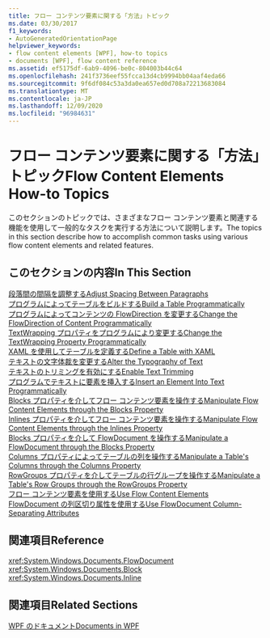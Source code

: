 ```yaml
---
title: フロー コンテンツ要素に関する「方法」トピック
ms.date: 03/30/2017
f1_keywords:
- AutoGeneratedOrientationPage
helpviewer_keywords:
- flow content elements [WPF], how-to topics
- documents [WPF], flow content reference
ms.assetid: ef5175df-6ab9-4096-be0c-804003b44c64
ms.openlocfilehash: 241f3736eef55fcca13d4cb9994bb04aaf4eda66
ms.sourcegitcommit: 9f6df084c53a3da0ea657ed0d708a72213683084
ms.translationtype: MT
ms.contentlocale: ja-JP
ms.lasthandoff: 12/09/2020
ms.locfileid: "96984631"
---
```

# <a name="flow-content-elements-how-to-topics"></a><span data-ttu-id="91326-102">フロー コンテンツ要素に関する「方法」トピック</span><span class="sxs-lookup"><span data-stu-id="91326-102">Flow Content Elements How-to Topics</span></span>
<span data-ttu-id="91326-103">このセクションのトピックでは、さまざまなフロー コンテンツ要素と関連する機能を使用して一般的なタスクを実行する方法について説明します。</span><span class="sxs-lookup"><span data-stu-id="91326-103">The topics in this section describe how to accomplish common tasks using various flow content elements and related features.</span></span>  
  
## <a name="in-this-section"></a><span data-ttu-id="91326-104">このセクションの内容</span><span class="sxs-lookup"><span data-stu-id="91326-104">In This Section</span></span>  
 [<span data-ttu-id="91326-105">段落間の間隔を調整する</span><span class="sxs-lookup"><span data-stu-id="91326-105">Adjust Spacing Between Paragraphs</span></span>](how-to-adjust-spacing-between-paragraphs.md)  
 [<span data-ttu-id="91326-106">プログラムによってテーブルをビルドする</span><span class="sxs-lookup"><span data-stu-id="91326-106">Build a Table Programmatically</span></span>](how-to-build-a-table-programmatically.md)  
 [<span data-ttu-id="91326-107">プログラムによってコンテンツの FlowDirection を変更する</span><span class="sxs-lookup"><span data-stu-id="91326-107">Change the FlowDirection of Content Programmatically</span></span>](how-to-change-the-flowdirection-of-content-programmatically.md)  
 [<span data-ttu-id="91326-108">TextWrapping プロパティをプログラムにより変更する</span><span class="sxs-lookup"><span data-stu-id="91326-108">Change the TextWrapping Property Programmatically</span></span>](how-to-change-the-textwrapping-property-programmatically.md)  
 [<span data-ttu-id="91326-109">XAML を使用してテーブルを定義する</span><span class="sxs-lookup"><span data-stu-id="91326-109">Define a Table with XAML</span></span>](how-to-define-a-table-with-xaml.md)  
 [<span data-ttu-id="91326-110">テキストの文字体裁を変更する</span><span class="sxs-lookup"><span data-stu-id="91326-110">Alter the Typography of Text</span></span>](how-to-alter-the-typography-of-text.md)  
 [<span data-ttu-id="91326-111">テキストのトリミングを有効にする</span><span class="sxs-lookup"><span data-stu-id="91326-111">Enable Text Trimming</span></span>](how-to-enable-text-trimming.md)  
 [<span data-ttu-id="91326-112">プログラムでテキストに要素を挿入する</span><span class="sxs-lookup"><span data-stu-id="91326-112">Insert an Element Into Text Programmatically</span></span>](how-to-insert-an-element-into-text-programmatically.md)  
 [<span data-ttu-id="91326-113">Blocks プロパティを介してフロー コンテンツ要素を操作する</span><span class="sxs-lookup"><span data-stu-id="91326-113">Manipulate Flow Content Elements through the Blocks Property</span></span>](how-to-manipulate-flow-content-elements-through-the-blocks-property.md)  
 [<span data-ttu-id="91326-114">Inlines プロパティを介してフロー コンテンツ要素を操作する</span><span class="sxs-lookup"><span data-stu-id="91326-114">Manipulate Flow Content Elements through the Inlines Property</span></span>](how-to-manipulate-flow-content-elements-through-the-inlines-property.md)  
 [<span data-ttu-id="91326-115">Blocks プロパティを介して FlowDocument を操作する</span><span class="sxs-lookup"><span data-stu-id="91326-115">Manipulate a FlowDocument through the Blocks Property</span></span>](how-to-manipulate-a-flowdocument-through-the-blocks-property.md)  
 [<span data-ttu-id="91326-116">Columns プロパティによってテーブルの列を操作する</span><span class="sxs-lookup"><span data-stu-id="91326-116">Manipulate a Table's Columns through the Columns Property</span></span>](how-to-manipulate-table-columns-through-the-columns-property.md)  
 [<span data-ttu-id="91326-117">RowGroups プロパティを介してテーブルの行グループを操作する</span><span class="sxs-lookup"><span data-stu-id="91326-117">Manipulate a Table's Row Groups through the RowGroups Property</span></span>](how-to-manipulate-table-row-groups-through-the-rowgroups-property.md)  
 [<span data-ttu-id="91326-118">フロー コンテンツ要素を使用する</span><span class="sxs-lookup"><span data-stu-id="91326-118">Use Flow Content Elements</span></span>](how-to-use-flow-content-elements.md)  
 [<span data-ttu-id="91326-119">FlowDocument の列区切り属性を使用する</span><span class="sxs-lookup"><span data-stu-id="91326-119">Use FlowDocument Column-Separating Attributes</span></span>](how-to-use-flowdocument-column-separating-attributes.md)  
  
## <a name="reference"></a><span data-ttu-id="91326-120">関連項目</span><span class="sxs-lookup"><span data-stu-id="91326-120">Reference</span></span>  
 <xref:System.Windows.Documents.FlowDocument>  
  <xref:System.Windows.Documents.Block>  
  <xref:System.Windows.Documents.Inline>  
  
## <a name="related-sections"></a><span data-ttu-id="91326-121">関連項目</span><span class="sxs-lookup"><span data-stu-id="91326-121">Related Sections</span></span>  
 [<span data-ttu-id="91326-122">WPF のドキュメント</span><span class="sxs-lookup"><span data-stu-id="91326-122">Documents in WPF</span></span>](documents-in-wpf.md)
